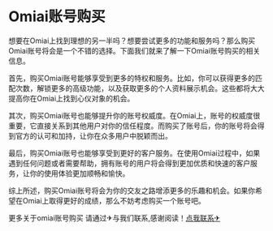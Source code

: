 # Omiai账号购买

想要在Omiai上找到理想的另一半吗？想要尝试更多的功能和服务吗？那么购买Omiai账号将会是一个不错的选择。下面我们就来了解一下Omiai账号购买的相关信息。

首先，购买Omiai账号能够享受到更多的特权和服务。比如，你可以获得更多的匹配次数，解锁更多的高级功能，以及获取更多的个人资料展示机会。这些都将大大提高你在Omiai上找到心仪对象的机会。

其次，购买Omiai账号也能够提升你的账号权威度。在Omiai上，账号的权威度很重要，它直接关系到其他用户对你的信任程度。而购买了账号后，你的账号将会得到官方的认可和加持，让你在众多用户中脱颖而出。

最后，购买Omiai账号也能够享受到更好的客户服务。在使用Omiai过程中，如果遇到任何问题或者需要帮助，拥有账号的用户将会得到更加优质和快速的客户服务，让你的使用体验更加顺畅和愉快。

综上所述，购买Omiai账号将会为你的交友之路增添更多的乐趣和机会。如果你希望在Omiai上取得更好的成绩，那么不妨考虑购买一个账号吧。

更多关于omiai账号购买 请通过✈与我们联系,感谢阅读！[点我联系✈](https://www.G208.com)